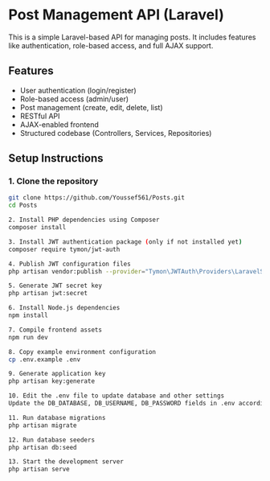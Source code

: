# Post Management API (Laravel)

This is a simple Laravel-based API for managing posts. It includes features like authentication, role-based access, and full AJAX support.

## Features

- User authentication (login/register)
- Role-based access (admin/user)
- Post management (create, edit, delete, list)
- RESTful API
- AJAX-enabled frontend
- Structured codebase (Controllers, Services, Repositories)

## Setup Instructions

### 1. Clone the repository
```bash
git clone https://github.com/Youssef561/Posts.git
cd Posts

2. Install PHP dependencies using Composer
composer install

3. Install JWT authentication package (only if not installed yet)
composer require tymon/jwt-auth

4. Publish JWT configuration files
php artisan vendor:publish --provider="Tymon\JWTAuth\Providers\LaravelServiceProvider"

5. Generate JWT secret key
php artisan jwt:secret

6. Install Node.js dependencies
npm install

7. Compile frontend assets
npm run dev

8. Copy example environment configuration
cp .env.example .env

9. Generate application key
php artisan key:generate

10. Edit the .env file to update database and other settings
Update the DB_DATABASE, DB_USERNAME, DB_PASSWORD fields in .env according to your database credentials.

11. Run database migrations
php artisan migrate

12. Run database seeders
php artisan db:seed

13. Start the development server
php artisan serve


